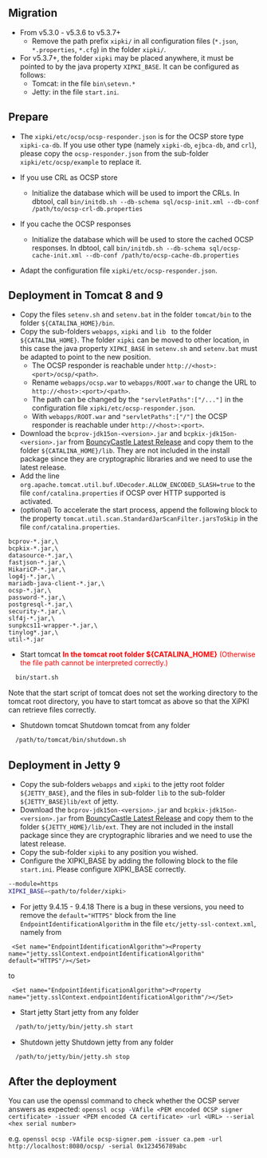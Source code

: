 Migration
----
- From v5.3.0 - v5.3.6 to v5.3.7+
  - Remove the path prefix `xipki/` in all configuration files (`*.json`, `*.properties`, `*.cfg`)
    in the folder `xipki/`.
- For v5.3.7+, the folder `xipki` may be placed anywhere, it must be pointed to by the java property
  `XIPKI_BASE`.
  It can be configured as follows:
  - Tomcat: in the file `bin\setevn.*`
  - Jetty: in the file `start.ini`.

Prepare
-----
- The `xipki/etc/ocsp/ocsp-responder.json` is for the OCSP store type `xipki-ca-db`. If you use
  other type (namely `xipki-db`, `ejbca-db`, and `crl`), please copy the `ocsp-responder.json` from
  the sub-folder `xipki/etc/ocsp/example` to replace it.
- If you use CRL as OCSP store
    - Initialize the database which will be used to import the CRLs.
      In dbtool, call
      `bin/initdb.sh --db-schema sql/ocsp-init.xml --db-conf /path/to/ocsp-crl-db.properties`

- If you cache the OCSP responses
    - Initialize the database which will be used to store the cached OCSP responses.
      In dbtool, call
      `bin/initdb.sh --db-schema sql/ocsp-cache-init.xml --db-conf /path/to/ocsp-cache-db.properties`

- Adapt the configuration file `xipki/etc/ocsp-responder.json`.

Deployment in Tomcat 8 and 9
----
- Copy the files `setenv.sh` and `setenv.bat` in the folder `tomcat/bin` to the folder
  `${CATALINA_HOME}/bin`.
- Copy the sub-folders `webapps`, `xipki` and `lib ` to the folder `${CATALINA_HOME}`.
  The folder `xipki` can be moved to other location, in this case the java property `XIPKI_BASE` in
  `setenv.sh` and `setenv.bat` must be adapted to point to the new position.
     - The OCSP responder is reachable under `http://<host>:<port>/ocsp/<path>`.
     - Rename `webapps/ocsp.war` to `webapps/ROOT.war` to change the URL to
       `http://<host>:<port>/<path>`.
     - The path can be changed by the `"servletPaths":["/..."]` in the configuration
       file `xipki/etc/ocsp-responder.json`.
     - With `webapps/ROOT.war` and `"servletPaths":["/"]` the OCSP responder is reachable
       under `http://<host>:<port>`.
- Download the `bcprov-jdk15on-<version>.jar` and `bcpkix-jdk15on-<version>.jar` from
  [BouncyCastle Latest Release](https://www.bouncycastle.org/latest_releases.html) and copy them to
  the folder `${CATALINA_HOME}/lib`. They are not included in the install package since they are
  cryptographic libraries and we need to use the latest release.
- Add the line `org.apache.tomcat.util.buf.UDecoder.ALLOW_ENCODED_SLASH=true`
   to the file `conf/catalina.properties` if OCSP over HTTP supported is activated.
- (optional) To accelerate the start process, append the following block to the property
`tomcat.util.scan.StandardJarScanFilter.jarsToSkip` in the file `conf/catalina.properties`.

```
bcprov-*.jar,\
bcpkix-*.jar,\
datasource-*.jar,\
fastjson-*.jar,\
HikariCP-*.jar,\
log4j-*.jar,\
mariadb-java-client-*.jar,\
ocsp-*.jar,\
password-*.jar,\
postgresql-*.jar,\
security-*.jar,\
slf4j-*.jar,\
sunpkcs11-wrapper-*.jar,\
tinylog*.jar,\
util-*.jar
```
- Start tomcat
  <span style="color:red">**In the tomcat root folder ${CATALINA_HOME}** (Otherwise the file path
  cannot be interpreted correctly.)</span>

```sh
  bin/start.sh
```

  Note that the start script of tomcat does not set the working directory to the tomcat root
  directory, you have to start tomcat as above so that the XiPKI can retrieve files correctly.

- Shutdown tomcat
   Shutdown tomcat from any folder
```sh
  /path/to/tomcat/bin/shutdown.sh
```

Deployment in Jetty 9
----
- Copy the sub-folders `webapps` and `xipki` to the jetty root folder `${JETTY_BASE}`, and the files
  in sub-folder `lib` to the sub-folder `${JETTY_BASE}lib/ext` of jetty.
- Download the `bcprov-jdk15on-<version>.jar` and `bcpkix-jdk15on-<version>.jar` from
  [BouncyCastle Latest Release](https://www.bouncycastle.org/latest_releases.html) and copy them to
  the folder `${JETTY_HOME}/lib/ext`. They are not included in the install package since they are
  cryptographic libraries and we need to use the latest release.
- Copy the sub-folder `xipki` to any position you wished.
- Configure the XIPKI_BASE by adding the following block to the file `start.ini`. Please configure
  XIPKI_BASE correctly.

```sh
--module=https
XIPKI_BASE=<path/to/folder/xipki>
```
- For jetty 9.4.15 - 9.4.18
  There is a bug in these versions, you need to remove the `default="HTTPS"` block from the
  line `EndpointIdentificationAlgorithm` in the file `etc/jetty-ssl-context.xml`, namely from

```
 <Set name="EndpointIdentificationAlgorithm"><Property name="jetty.sslContext.endpointIdentificationAlgorithm" default="HTTPS"/></Set>
```
to

```
 <Set name="EndpointIdentificationAlgorithm"><Property name="jetty.sslContext.endpointIdentificationAlgorithm"/></Set>
```

- Start jetty
   Start jetty from any folder
```sh
  /path/to/jetty/bin/jetty.sh start
```

- Shutdown jetty
   Shutdown jetty from any folder
```sh
  /path/to/jetty/bin/jetty.sh stop
```

After the deployment
-----
You can use the openssl command to check whether the OCSP server answers as expected:
  `openssl ocsp -VAfile <PEM encoded OCSP signer certificate> -issuer <PEM encoded CA certificate> -url <URL> --serial <hex serial number>`
  
e.g.
  `openssl ocsp -VAfile ocsp-signer.pem -issuer ca.pem -url http://localhost:8080/ocsp/ -serial 0x123456789abc`

